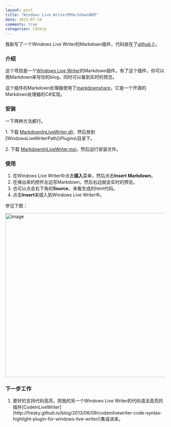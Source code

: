 ```yaml
---
layout: post
title: "Windows Live Writer的Markdown插件"
date: 2013-07-16
comments: true
categories: CSharp
---
```

<p>我新写了一个Windows Live Writer的Markdown插件，代码放在了<a href="https://github.com/fresky/MarkdownInLiveWriter">github</a>上。</p>
<h3>介绍</h3>
<p>这个项目是一个<a href="http://windows.microsoft.com/en-us/windows-live/essentials-other#essentials=overviewother">Windows Live Writer</a>的Markdown插件。有了这个插件，你可以用Markdown来写你的blog，同时可以看到实时的预览。</p>
<p>这个插件的Markdown处理器使用了<a href="http://code.google.com/p/markdownsharp/">markdownsharp</a>，它是一个开源的Markdown处理器的C#实现。</p>
<h3>安装</h3>
<p>一下两种方法都行。</p>
<p>1. 下载 <a href="https://github.com/fresky/MarkdownInLiveWriter/blob/master/MarkdownInLiveWriter.dll">MarkdownInLiveWriter.dll</a>，然后放到 [WindowsLiveWriterPath]\Plugins\目录下。</p>
<p>2. 下载 <a href="https://github.com/fresky/MarkdownInLiveWriter/blob/master/MarkdownInLiveWriter.msi">MarkdownInLiveWriter.msi</a>，然后运行安装文件。</p>
<h3>使用</h3>
<ol>
<li>在Windows Live Writer中点击<strong>插入</strong>菜单，然后点击<strong>Insert Markdown</strong>。</li>
<li>在弹出来的控件左边写Markdown，然后右边就会实时的预览。</li>
<li>也可以点击右下角的<strong>Source</strong>，来看生成的html代码。</li>
<li>点击<strong>Insert</strong>来插入到Windows Live Writer中。</li>
</ol>
<p>参见下图：</p>
<p><a href="http://images.cnitblog.com/blog/163228/201307/16195559-3bb304db41184f86a4d3480955a190e1.png"><img style="background-image: none; padding-top: 0px; padding-left: 0px; display: inline; padding-right: 0px; border: 0px;" title="image" src="http://images.cnitblog.com/blog/163228/201307/16195601-f2374f822814416fbd5698a31401e702.png" alt="image" width="733" height="514" border="0" /></a></p>
<h3>下一步工作</h3>
<ol>
<li>更好的支持代码高亮，把我的另一个Windows Live Writer的代码语法高亮的插件[CodeInLiveWriter](http://fresky.github.io/blog/2013/06/09/codeinlivewriter-code-syntax-highlight-plugin-for-windows-live-writer/)集成进来。</li>
</ol>
